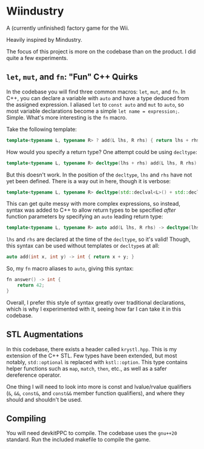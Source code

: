 # Wiindustry
A (currently unfinished) factory game for the Wii.

Heavily inspired by Mindustry.

The focus of this project is more on the codebase than on the product. I did quite a few experiments.

## `let`, `mut`, and `fn`: "Fun" C++ Quirks
In the codebase you will find three common macros: `let`, `mut`, and `fn`. In C++, you can declare a variable with `auto` and have a type deduced from the assigned expression. I aliased `let` to `const auto` and `mut` to `auto`, so most variable declarations become a simple `let name = expression;`. Simple. What's more interesting is the `fn` macro.

Take the following template:
```cpp
template<typename L, typename R> ? add(L lhs, R rhs) { return lhs + rhs; }
```
How would you specify a return type? One attempt could be using `decltype`:
```cpp
template<typename L, typename R> decltype(lhs + rhs) add(L lhs, R rhs) { return lhs + rhs; }
```
But this doesn't work. In the position of the `decltype`, `lhs` and `rhs` have not yet been defined. There is a way out in here, though it is verbose:
```cpp
template<typename L, typename R> decltype(std::declval<L>() + std::declval<R>()) add(L lhs, R rhs) { return lhs + rhs; }
```
This can get quite messy with more complex expressions, so instead, syntax was added to C++ to allow return types to be specified *after* function parameters by specifying an `auto` leading return type:
```cpp
template<typename L, typename R> auto add(L lhs, R rhs) -> decltype(lhs + rhs) { return lhs + rhs; }
```
`lhs` and `rhs` are declared at the time of the `decltype`, so it's valid! Though, this syntax can be used without templates or `decltype`s at all:
```cpp
auto add(int x, int y) -> int { return x + y; }
```
So, my `fn` macro aliases to `auto`, giving this syntax:
```cpp
fn answer() -> int {
    return 42;
}
```

Overall, I prefer this style of syntax greatly over traditional declarations, which is why I experimented with it, seeing how far I can take it in this codebase.

## STL Augmentations
In this codebase, there exists a header called `krystl.hpp`. This is my extension of the C++ STL. Few types have been extended, but most notably, `std::optional` is replaced with `kstl::option`. This type contains helper functions such as `map`, `match`, `then`, etc., as well as a safer dereference operator.

One thing I will need to look into more is const and lvalue/rvalue qualifiers (`&`, `&&`, `const&`, and `const&&` member function qualifiers), and where they should and shouldn't be used.

## Compiling
You will need devkitPPC to compile. The codebase uses the `gnu++20` standard. Run the included makefile to compile the game.
